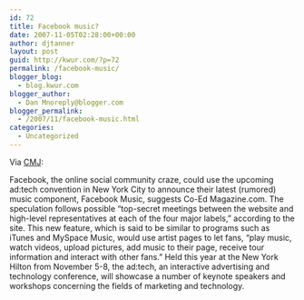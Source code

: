 ```yaml
---
id: 72
title: Facebook music?
date: 2007-11-05T02:28:00+00:00
author: djtanner
layout: post
guid: http://kwur.com/?p=72
permalink: /facebook-music/
blogger_blog:
  - blog.kwur.com
blogger_author:
  - Dan Mnoreply@blogger.com
blogger_permalink:
  - /2007/11/facebook-music.html
categories:
  - Uncategorized
---
```

<div class="pf-content">
  <p>
    Via <a href="http://prod1.cmj.com/articles/display_article.php?id=51047318">CMJ</a>:
  </p>
  
  <p>
    Facebook, the online social community craze, could use the upcoming ad:tech convention in New York City to announce their latest (rumored) music component, Facebook Music, suggests Co-Ed Magazine.com. The speculation follows possible “top-secret meetings between the website and high-level representatives at each of the four major labels,” according to the site. This new feature, which is said to be similar to programs such as iTunes and MySpace Music, would use artist pages to let fans, “play music, watch videos, upload pictures, add music to their page, receive tour information and interact with other fans.” Held this year at the New York Hilton from November 5-8, the ad:tech, an interactive advertising and technology conference, will showcase a number of keynote speakers and workshops concerning the fields of marketing and technology.
  </p>
</div>